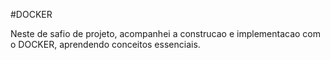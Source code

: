 #DOCKER

Neste de safio de projeto, acompanhei a construcao e implementacao com o DOCKER, aprendendo conceitos essenciais.
